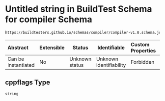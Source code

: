 # Untitled string in BuildTest Schema for compiler Schema

```txt
https://buildtesters.github.io/schemas/compiler/compiler-v1.0.schema.json#/properties/build/properties/cppflags
```




| Abstract            | Extensible | Status         | Identifiable            | Custom Properties | Additional Properties | Access Restrictions | Defined In                                                                                |
| :------------------ | ---------- | -------------- | ----------------------- | :---------------- | --------------------- | ------------------- | ----------------------------------------------------------------------------------------- |
| Can be instantiated | No         | Unknown status | Unknown identifiability | Forbidden         | Allowed               | none                | [compiler-v1.0.schema.json\*](../../out/compiler-v1.0.schema.json "open original schema") |

## cppflags Type

`string`
